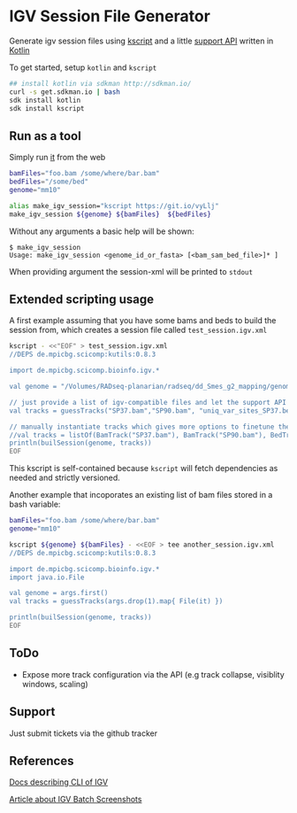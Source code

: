 IGV Session File Generator
=========================


Generate igv session files using [kscript](https://github.com/holgerbrandl/kscript) and a little [support API](IgvSessionGen.kt) written in [Kotlin](https://kotlinlang.org/)

To get started, setup `kotlin` and `kscript`

```bash
## install kotlin via sdkman http://sdkman.io/
curl -s get.sdkman.io | bash
sdk install kotlin
sdk install kscript
```


## Run as a tool

Simply run [it](https://github.com/holgerbrandl/kutils/blob/master/src/main/kotlin/de/mpicbg/scicomp/bioinfo/igv/make_igv_session.kts) from the web

```bash
bamFiles="foo.bam /some/where/bar.bam"
bedFiles="/some/bed"
genome="mm10"

alias make_igv_session="kscript https://git.io/vyLlj"
make_igv_session ${genome} ${bamFiles}  ${bedFiles}
```

Without any arguments a basic help will be shown:
```
$ make_igv_session
Usage: make_igv_session <genome_id_or_fasta> [<bam_sam_bed_file>]* ]
```

When providing argument the session-xml will be printed to `stdout`

## Extended scripting usage

A first example assuming that you have some bams and beds to build the session from, which creates a session file called `test_session.igv.xml`

```bash
kscript - <<"EOF" > test_session.igv.xml
//DEPS de.mpicbg.scicomp:kutils:0.8.3

import de.mpicbg.scicomp.bioinfo.igv.*

val genome = "/Volumes/RADseq-planarian/radseq/dd_Smes_g2_mapping/genome/dd_Smes_g2.fasta" // can also be valid identifier like mm10

// just provide a list of igv-compatible files and let the support API do the rest using default track options
val tracks = guessTracks("SP37.bam","SP90.bam", "uniq_var_sites_SP37.bed", "uniq_var_sites_SP90.bed", "SP37.bw", "SP90.bw")

// manually instantiate tracks which gives more options to finetune their appearance
//val tracks = listOf(BamTrack("SP37.bam"), BamTrack("SP90.bam"), BedTrack("uniq_var_sites_SP37.bed"), BedTrack("uniq_var_sites_SP90.bed"), BigWigTrack("SP37.bw"), BigWigTrack("SP90.bw"))
println(builSession(genome, tracks))
EOF
```

This kscript is self-contained because `kscript` will fetch dependencies as needed and strictly versioned.

Another example that incoporates an existing list of bam files stored in a bash variable:

```bash
bamFiles="foo.bam /some/where/bar.bam"
genome="mm10"

kscript ${genome} ${bamFiles} - <<EOF > tee another_session.igv.xml
//DEPS de.mpicbg.scicomp:kutils:0.8.3

import de.mpicbg.scicomp.bioinfo.igv.*
import java.io.File

val genome = args.first()
val tracks = guessTracks(args.drop(1).map{ File(it) })

println(builSession(genome, tracks))
EOF
```




ToDo
----

* Expose more track configuration via the API (e.g track collapse, visiblity windows, scaling)


Support
-------

Just submit tickets via the github tracker


References
----------

[Docs describing CLI of IGV](https://software.broadinstitute.org/software/igv/startingIGV)

[Article about IGV Batch Screenshots](https://gist.github.com/dfjenkins3/5c6dc1e55e78fa17b931)



